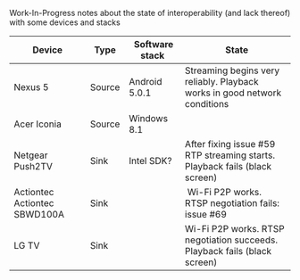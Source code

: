 Work-In-Progress notes about the state of interoperability (and lack thereof) with some devices and stacks

Device  | Type    | Software stack | State
------- | ------- | -------------- | -----
Nexus 5 | Source | Android 5.0.1 | Streaming begins very reliably. Playback works in good network conditions
Acer Iconia | Source | Windows 8.1 | 
Netgear Push2TV | Sink | Intel SDK? | After fixing issue #59 RTP streaming starts. Playback fails (black screen)
Actiontec Actiontec SBWD100A | Sink |  | Wi-Fi P2P works. RTSP negotiation fails: issue #69
LG TV | Sink |  | Wi-Fi P2P works. RTSP negotiation succeeds. Playback fails (black screen)
